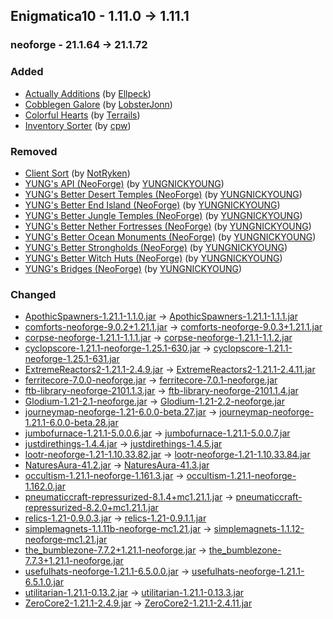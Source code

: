 ## Enigmatica10 - 1.11.0 -> 1.11.1

### neoforge - 21.1.64 -> 21.1.72

### Added

  * [Actually Additions](https://www.curseforge.com/minecraft/mc-mods/actually-additions) (by [Ellpeck](https://www.curseforge.com/members/Ellpeck/projects))
  * [Cobblegen Galore](https://www.curseforge.com/minecraft/mc-mods/cobblegen-galore) (by [LobsterJonn](https://www.curseforge.com/members/LobsterJonn/projects))
  * [Colorful Hearts](https://www.curseforge.com/minecraft/mc-mods/colorful-hearts) (by [Terrails](https://www.curseforge.com/members/Terrails/projects))
  * [Inventory Sorter](https://www.curseforge.com/minecraft/mc-mods/inventory-sorter) (by [cpw](https://www.curseforge.com/members/cpw/projects))

### Removed

  * [Client Sort](https://www.curseforge.com/minecraft/mc-mods/clientsort) (by [NotRyken](https://www.curseforge.com/members/NotRyken/projects))
  * [YUNG's API (NeoForge)](https://www.curseforge.com/minecraft/mc-mods/yungs-api-neoforge) (by [YUNGNICKYOUNG](https://www.curseforge.com/members/YUNGNICKYOUNG/projects))
  * [YUNG's Better Desert Temples (NeoForge)](https://www.curseforge.com/minecraft/mc-mods/yungs-better-desert-temples-neoforge) (by [YUNGNICKYOUNG](https://www.curseforge.com/members/YUNGNICKYOUNG/projects))
  * [YUNG's Better End Island (NeoForge)](https://www.curseforge.com/minecraft/mc-mods/yungs-better-end-island-neoforge) (by [YUNGNICKYOUNG](https://www.curseforge.com/members/YUNGNICKYOUNG/projects))
  * [YUNG's Better Jungle Temples (NeoForge)](https://www.curseforge.com/minecraft/mc-mods/yungs-better-jungle-temples-neoforge) (by [YUNGNICKYOUNG](https://www.curseforge.com/members/YUNGNICKYOUNG/projects))
  * [YUNG's Better Nether Fortresses (NeoForge)](https://www.curseforge.com/minecraft/mc-mods/yungs-better-nether-fortresses-neoforge) (by [YUNGNICKYOUNG](https://www.curseforge.com/members/YUNGNICKYOUNG/projects))
  * [YUNG's Better Ocean Monuments (NeoForge)](https://www.curseforge.com/minecraft/mc-mods/yungs-better-ocean-monuments-neoforge) (by [YUNGNICKYOUNG](https://www.curseforge.com/members/YUNGNICKYOUNG/projects))
  * [YUNG's Better Strongholds (NeoForge)](https://www.curseforge.com/minecraft/mc-mods/yungs-better-strongholds-neoforge) (by [YUNGNICKYOUNG](https://www.curseforge.com/members/YUNGNICKYOUNG/projects))
  * [YUNG's Better Witch Huts (NeoForge)](https://www.curseforge.com/minecraft/mc-mods/yungs-better-witch-huts-neoforge) (by [YUNGNICKYOUNG](https://www.curseforge.com/members/YUNGNICKYOUNG/projects))
  * [YUNG's Bridges (NeoForge)](https://www.curseforge.com/minecraft/mc-mods/yungs-bridges-neoforge) (by [YUNGNICKYOUNG](https://www.curseforge.com/members/YUNGNICKYOUNG/projects))

### Changed

  * [ApothicSpawners-1.21.1-1.1.0.jar](https://www.curseforge.com/minecraft/mc-mods/apothic-spawners/files/5626463) -> [ApothicSpawners-1.21.1-1.1.1.jar](https://www.curseforge.com/minecraft/mc-mods/apothic-spawners/files/5826748)
  * [comforts-neoforge-9.0.2+1.21.1.jar](https://www.curseforge.com/minecraft/mc-mods/comforts/files/5718737) -> [comforts-neoforge-9.0.3+1.21.1.jar](https://www.curseforge.com/minecraft/mc-mods/comforts/files/5821146)
  * [corpse-neoforge-1.21.1-1.1.1.jar](https://www.curseforge.com/minecraft/mc-mods/corpse/files/5793937) -> [corpse-neoforge-1.21.1-1.1.2.jar](https://www.curseforge.com/minecraft/mc-mods/corpse/files/5816706)
  * [cyclopscore-1.21.1-neoforge-1.25.1-630.jar](https://www.curseforge.com/minecraft/mc-mods/cyclops-core/files/5805373) -> [cyclopscore-1.21.1-neoforge-1.25.1-631.jar](https://www.curseforge.com/minecraft/mc-mods/cyclops-core/files/5823982)
  * [ExtremeReactors2-1.21.1-2.4.9.jar](https://www.curseforge.com/minecraft/mc-mods/extreme-reactors/files/5719857) -> [ExtremeReactors2-1.21.1-2.4.11.jar](https://www.curseforge.com/minecraft/mc-mods/extreme-reactors/files/5814815)
  * [ferritecore-7.0.0-neoforge.jar](https://www.curseforge.com/minecraft/mc-mods/ferritecore/files/5434178) -> [ferritecore-7.0.1-neoforge.jar](https://www.curseforge.com/minecraft/mc-mods/ferritecore/files/5824085)
  * [ftb-library-neoforge-2101.1.3.jar](https://www.curseforge.com/minecraft/mc-mods/ftb-library-forge/files/5754910) -> [ftb-library-neoforge-2101.1.4.jar](https://www.curseforge.com/minecraft/mc-mods/ftb-library-forge/files/5816756)
  * [Glodium-1.21-2.1-neoforge.jar](https://www.curseforge.com/minecraft/mc-mods/glodium/files/5787208) -> [Glodium-1.21-2.2-neoforge.jar](https://www.curseforge.com/minecraft/mc-mods/glodium/files/5821676)
  * [journeymap-neoforge-1.21-6.0.0-beta.27.jar](https://www.curseforge.com/minecraft/mc-mods/journeymap/files/5777475) -> [journeymap-neoforge-1.21.1-6.0.0-beta.28.jar](https://www.curseforge.com/minecraft/mc-mods/journeymap/files/5820528)
  * [jumbofurnace-1.21.1-5.0.0.6.jar](https://www.curseforge.com/minecraft/mc-mods/jumbo-furnace/files/5760290) -> [jumbofurnace-1.21.1-5.0.0.7.jar](https://www.curseforge.com/minecraft/mc-mods/jumbo-furnace/files/5824690)
  * [justdirethings-1.4.4.jar](https://www.curseforge.com/minecraft/mc-mods/just-dire-things/files/5796059) -> [justdirethings-1.4.5.jar](https://www.curseforge.com/minecraft/mc-mods/just-dire-things/files/5823503)
  * [lootr-neoforge-1.21-1.10.33.82.jar](https://www.curseforge.com/minecraft/mc-mods/lootr/files/5709012) -> [lootr-neoforge-1.21-1.10.33.84.jar](https://www.curseforge.com/minecraft/mc-mods/lootr/files/5816163)
  * [NaturesAura-41.2.jar](https://www.curseforge.com/minecraft/mc-mods/natures-aura/files/5767385) -> [NaturesAura-41.3.jar](https://www.curseforge.com/minecraft/mc-mods/natures-aura/files/5827043)
  * [occultism-1.21.1-neoforge-1.161.3.jar](https://www.curseforge.com/minecraft/mc-mods/occultism/files/5793616) -> [occultism-1.21.1-neoforge-1.162.0.jar](https://www.curseforge.com/minecraft/mc-mods/occultism/files/5824285)
  * [pneumaticcraft-repressurized-8.1.4+mc1.21.1.jar](https://www.curseforge.com/minecraft/mc-mods/pneumaticcraft-repressurized/files/5776294) -> [pneumaticcraft-repressurized-8.2.0+mc1.21.1.jar](https://www.curseforge.com/minecraft/mc-mods/pneumaticcraft-repressurized/files/5826968)
  * [relics-1.21-0.9.0.3.jar](https://www.curseforge.com/minecraft/mc-mods/relics-mod/files/5800375) -> [relics-1.21-0.9.1.1.jar](https://www.curseforge.com/minecraft/mc-mods/relics-mod/files/5823547)
  * [simplemagnets-1.1.11b-neoforge-mc1.21.jar](https://www.curseforge.com/minecraft/mc-mods/simple-magnets/files/5627310) -> [simplemagnets-1.1.12-neoforge-mc1.21.jar](https://www.curseforge.com/minecraft/mc-mods/simple-magnets/files/5822820)
  * [the_bumblezone-7.7.2+1.21.1-neoforge.jar](https://www.curseforge.com/minecraft/mc-mods/the-bumblezone-forge/files/5794395) -> [the_bumblezone-7.7.3+1.21.1-neoforge.jar](https://www.curseforge.com/minecraft/mc-mods/the-bumblezone-forge/files/5817996)
  * [usefulhats-neoforge-1.21.1-6.5.0.0.jar](https://www.curseforge.com/minecraft/mc-mods/useful-hats/files/5765651) -> [usefulhats-neoforge-1.21.1-6.5.1.0.jar](https://www.curseforge.com/minecraft/mc-mods/useful-hats/files/5815062)
  * [utilitarian-1.21.1-0.13.2.jar](https://www.curseforge.com/minecraft/mc-mods/utilitarian/files/5672416) -> [utilitarian-1.21.1-0.13.3.jar](https://www.curseforge.com/minecraft/mc-mods/utilitarian/files/5815028)
  * [ZeroCore2-1.21.1-2.4.9.jar](https://www.curseforge.com/minecraft/mc-mods/zerocore/files/5719850) -> [ZeroCore2-1.21.1-2.4.11.jar](https://www.curseforge.com/minecraft/mc-mods/zerocore/files/5814814)

